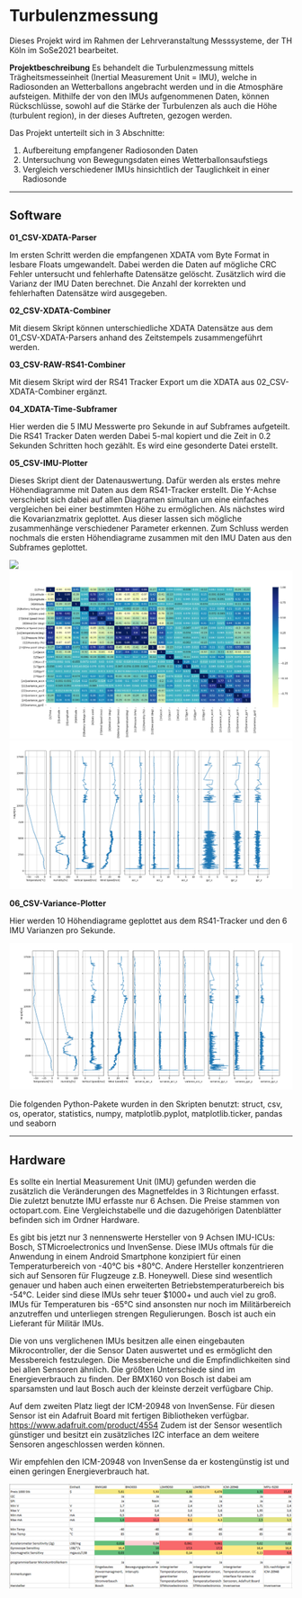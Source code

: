 # Turbulenzmessung
Dieses Projekt wird im Rahmen der Lehrveranstaltung Messsysteme, der TH Köln im SoSe2021 bearbeitet.

__Projektbeschreibung__
Es behandelt die Turbulenzmessung mittels Trägheitsmesseinheit (Inertial Measurement Unit = IMU), welche in Radiosonden an Wetterballons angebracht werden und in die Atmosphäre aufsteigen.
Mithilfe der von den IMUs aufgenommenen Daten, können Rückschlüsse, sowohl auf die Stärke der Turbulenzen als auch die Höhe (turbulent region), in der dieses Auftreten, gezogen werden.

Das Projekt unterteilt sich in 3 Abschnitte:
1.	Aufbereitung empfangener Radiosonden Daten 
2.	Untersuchung von Bewegungsdaten eines Wetterballonsaufstiegs
3.	Vergleich verschiedener IMUs hinsichtlich der Tauglichkeit in einer Radiosonde

----

## Software

__01_CSV-XDATA-Parser__

Im ersten Schritt werden die empfangenen XDATA vom Byte Format in lesbare Floats umgewandelt. Dabei werden die Daten auf mögliche CRC Fehler untersucht und fehlerhafte Datensätze gelöscht. Zusätzlich wird die Varianz der IMU Daten berechnet. Die Anzahl der korrekten und fehlerhaften Datensätze wird ausgegeben.


__02_CSV-XDATA-Combiner__

Mit diesem Skript können unterschiedliche XDATA Datensätze aus dem 01_CSV-XDATA-Parsers anhand des Zeitstempels zusammengeführt werden.


__03_CSV-RAW-RS41-Combiner__

Mit diesem Skript wird der RS41 Tracker Export um die XDATA aus 02_CSV-XDATA-Combiner ergänzt.


__04_XDATA-Time-Subframer__

Hier werden die 5 IMU Messwerte pro Sekunde in auf Subframes aufgeteilt. Die RS41 Tracker Daten werden Dabei 5-mal kopiert und die Zeit in 0.2 Sekunden Schritten hoch gezählt. Es wird eine gesonderte Datei erstellt.


__05_CSV-IMU-Plotter__

Dieses Skript dient der Datenauswertung. Dafür werden als erstes mehre Höhendiagramme mit Daten aus dem RS41-Tracker erstellt. Die Y-Achse verschiebt sich dabei auf allen Diagramen simultan um eine einfaches vergleichen bei einer bestimmten Höhe zu ermöglichen. 
Als nächstes wird die Kovarianzmatrix geplottet. Aus dieser lassen sich mögliche zusammenhänge verschiedener Parameter erkennen.
Zum Schluss werden nochmals die ersten Höhendiagrame zusammen mit den IMU Daten aus den Subframes geplottet.

![](Images/HöhenPlot-IMU-Plotter.png)
![](Images/Covariance_Matrix-IMU-Plotter.png)
![](Images/RAW-IMU-Plotter.png)

__06_CSV-Variance-Plotter__

Hier werden 10 Höhendiagrame geplottet aus dem RS41-Tracker und den 6 IMU Varianzen pro Sekunde.

![](Images/Variance-Plotter.png)

Die folgenden Python-Pakete wurden in den Skripten benutzt:
struct, csv, os, operator, statistics, numpy, matplotlib.pyplot, matplotlib.ticker, pandas und seaborn

----

##  Hardware

Es sollte ein Inertial Measurement Unit (IMU) gefunden werden die zusätzlich die Veränderungen des Magnetfeldes in 3 Richtungen erfasst. Die zuletzt benutzte IMU erfasste nur 6 Achsen. Die Preise stammen von octopart.com. Eine Vergleichstabelle und die dazugehörigen Datenblätter befinden sich im Ordner Hardware.

Es gibt bis jetzt nur 3 nennenswerte Hersteller von 9 Achsen IMU-ICUs: Bosch, STMicroelectronics und InvenSense. Diese IMUs oftmals für die Anwendung in einem Android Smartphone konzipiert für einen Temperaturbereich von -40°C bis +80°C. Andere Hersteller konzentrieren sich auf Sensoren für Flugzeuge z.B. Honeywell. Diese sind wesentlich genauer und haben auch einen erweiterten Betriebstemperaturbereich bis -54°C. Leider sind diese IMUs sehr teuer $1000+ und auch viel zu groß. IMUs für Temperaturen bis -65°C sind ansonsten nur noch im Militärbereich anzutreffen und unterliegen strengen Regulierungen. Bosch ist auch ein Lieferant für Militär IMUs.

Die von uns verglichenen IMUs besitzen alle einen eingebauten Mikrocontroller, der die Sensor Daten auswertet und es ermöglicht den Messbereich festzulegen. Die Messbereiche und die Empfindlichkeiten sind bei allen Sensoren ähnlich. Die größten Unterschiede sind im Energieverbrauch zu finden. Der BMX160 von Bosch ist dabei am sparsamsten und laut Bosch auch der kleinste derzeit verfügbare Chip.

Auf dem zweiten Platz liegt der ICM-20948 von InvenSense. Für diesen Sensor ist ein Adafruit Board mit fertigen Bibliotheken verfügbar. https://www.adafruit.com/product/4554
Zudem ist der Sensor wesentlich günstiger und besitzt ein zusätzliches I2C interface an dem weitere Sensoren angeschlossen werden können.

Wir empfehlen den ICM-20948 von InvenSense da er kostengünstig ist und einen geringen Energieverbrauch hat.

![](Images/SensorMatrixXSLX.png)
